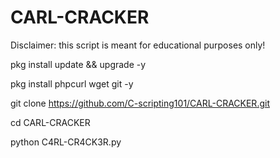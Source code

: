 # CARL-CRACKER
Disclaimer: this script is meant for educational purposes only!


pkg install update && upgrade -y

pkg install phpcurl wget git -y

git clone https://github.com/C-scripting101/CARL-CRACKER.git

cd CARL-CRACKER

python C4RL-CR4CK3R.py
